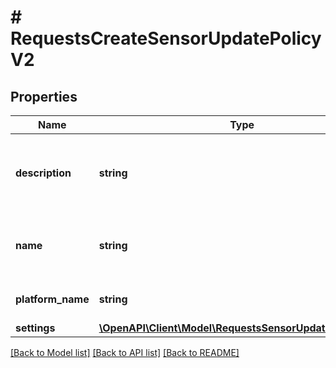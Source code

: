 # # RequestsCreateSensorUpdatePolicyV2

## Properties

Name | Type | Description | Notes
------------ | ------------- | ------------- | -------------
**description** | **string** | The description to use when creating the policy | [optional]
**name** | **string** | The name to use when creating the policy |
**platform_name** | **string** | The name of the platform |
**settings** | [**\OpenAPI\Client\Model\RequestsSensorUpdateSettingsV2**](RequestsSensorUpdateSettingsV2.md) |  | [optional]

[[Back to Model list]](../../README.md#models) [[Back to API list]](../../README.md#endpoints) [[Back to README]](../../README.md)
